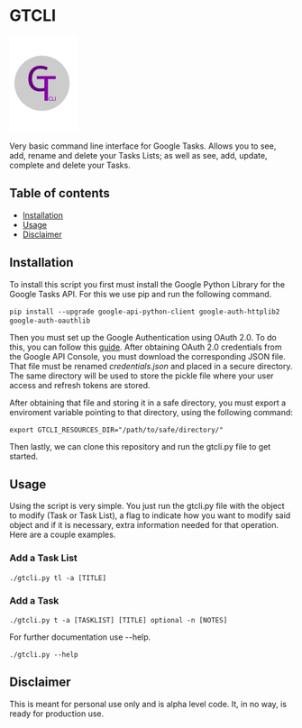 # GTCLI

![GTCLI Logo](./logo.png)

Very basic command line interface for Google Tasks. Allows you to see, add, rename and delete your Tasks Lists; as well as see, add, update, complete and delete your Tasks.

## Table of contents

* [Installation](#installation)
* [Usage](#usage)
* [Disclaimer](#disclaimer)

## Installation

To install this script you first must install the Google Python Library for the Google Tasks API. For this we use pip and run the following command.

```
pip install --upgrade google-api-python-client google-auth-httplib2 google-auth-oauthlib
```

Then you must set up the Google Authentication using OAuth 2.0. To do this, you can follow this [guide](https://developers.google.com/identity/protocols/OAuth2). 
After obtaining OAuth 2.0 credentials from the Google API Console, you must download the corresponding JSON file. That file must be renamed _credentials.json_ and placed in a secure directory. The same directory will be used to store the pickle file where your user access and refresh tokens are stored.

After obtaining that file and storing it in a safe directory, you must export a enviroment variable pointing to that directory, using the following command:

```
export GTCLI_RESOURCES_DIR="/path/to/safe/directory/"
```

Then lastly, we can clone this repository and run the gtcli.py file to get started. 

## Usage

Using the script is very simple. You just run the gtcli.py file with the object to modify (Task or Task List), a flag to indicate how you want to modify said object and if it is necessary, extra information needed for that operation. Here are a couple examples.

### Add a Task List

```
./gtcli.py tl -a [TITLE]
```

### Add a Task 

```
./gtcli.py t -a [TASKLIST] [TITLE] optional -n [NOTES]
```

For further documentation use --help. 

```
./gtcli.py --help
```

## Disclaimer

This is meant for personal use only and is alpha level code. It, in no way, is ready for production use. 
